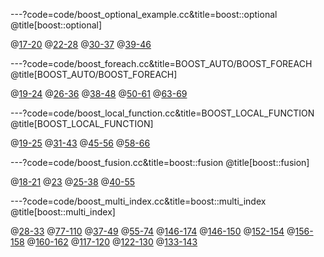---?code=code/boost_optional_example.cc&title=boost::optional
@title[boost::optional]

@[17-20](1.使用不可能存在的值)
@[22-28](2.使用单独的boost值标记)
@[30-37](3.使用boost::optional)
@[39-46](boost::optional用法)

---?code=code/boost_foreach.cc&title=BOOST_AUTO/BOOST_FOREACH
@title[BOOST_AUTO/BOOST_FOREACH]

@[19-24](遍历std::vector)
@[26-36](遍历std::map)
@[38-48](统一的遍历方式)
@[50-61](BOOST_AUTO和BOOST_FOREACH结合)
@[63-69](C++11)

---?code=code/boost_local_function.cc&title=BOOST_LOCAL_FUNCTION
@title[BOOST_LOCAL_FUNCTION]

@[19-25](结构定义)
@[31-43](普通排序方式)
@[45-56](通过boost::bind绑定排序)
@[58-66](通过BOOST_LOCAL_FUNCTION排序)

---?code=code/boost_fusion.cc&title=boost::fusion
@title[boost::fusion]

@[18-21](结构定义)
@[23](生成元数据)
@[25-38](基础使用)
@[40-55](进阶用法)

---?code=code/boost_multi_index.cc&title=boost::multi_index
@title[boost::multi_index]

@[28-33](结构定义)
@[77-110](普通实现内部结构)
@[37-49](Add方法)
@[55-74](区间查找)
@[146-174](boost::multi_index实现)
@[146-150](tags)
@[152-154](ordered_unique)
@[156-158](hashed_unique)
@[160-162](hashed_unique)
@[117-120](Add方法)
@[122-130](区间查找)
@[133-143](排名查找)
